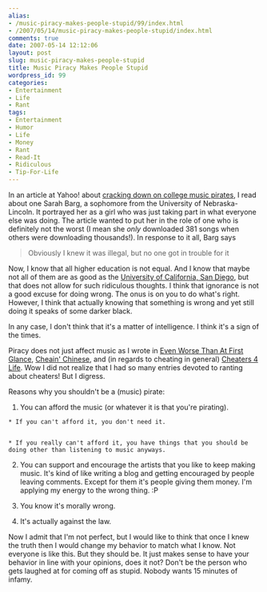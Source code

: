 ```yaml
---
alias:
- /music-piracy-makes-people-stupid/99/index.html
- /2007/05/14/music-piracy-makes-people-stupid/index.html
comments: true
date: 2007-05-14 12:12:06
layout: post
slug: music-piracy-makes-people-stupid
title: Music Piracy Makes People Stupid
wordpress_id: 99
categories:
- Entertainment
- Life
- Rant
tags:
- Entertainment
- Humor
- Life
- Money
- Rant
- Read-It
- Ridiculous
- Tip-For-Life
---
```


In an article at Yahoo! about [cracking down on college music pirates](http://music.yahoo.com/read/news/43610153), I read about one Sarah Barg, a sophomore from the University of Nebraska-Lincoln.  It portrayed her as a girl who was just taking part in what everyone else was doing.  The article wanted to put her in the role of one who is definitely not the worst (I mean she _only_ downloaded 381 songs when others were downloading thousands!).  In response to it all, Barg says


> Obviously I knew it was illegal, but no one got in trouble for it



Now, I know that all higher education is not equal.  And I know that maybe not all of them are as good as the [University of California, San Diego](http://www.ucsd.edu/), but that does not allow for such ridiculous thoughts.  I think that ignorance is not a good excuse for doing wrong.  The onus is on you to do what's right.  However, I think that actually knowing that something is wrong and yet still doing it speaks of some darker black.  

In any case, I don't think that it's a matter of intelligence.  I think it's a sign of the times.  

Piracy does not just affect music as I wrote in [Even Worse Than At First Glance](http://www.goingthewongway.com/2007/04/14/even-worse-than-at-first-glance/), [Cheain' Chinese](http://www.goingthewongway.com/2007/05/04/cheatin-chinese/), and (in regards to cheating in general) [Cheaters 4 Life](http://www.goingthewongway.com/2007/01/24/cheaters-4-life/).  Wow I did not realize that I had so many entries devoted to ranting about cheaters!  But I digress.

Reasons why you shouldn't be a (music) pirate:




  1. You can afford the music (or whatever it is that you're pirating).


    * If you can't afford it, you don't need it.


    * If you really can't afford it, you have things that you should be doing other than listening to music anyways.



  2. You can support and encourage the artists that you like to keep making music.  It's kind of like writing a blog and getting encouraged by people leaving comments.  Except for them it's people giving them money.  I'm applying my energy to the wrong thing.  :P


  3. You know it's morally wrong.


  4. It's actually against the law.



Now I admit that I'm not perfect, but I would like to think that once I knew the truth then I would change my behavior to match what I know.  Not everyone is like this.  But they should be.  It just makes sense to have your behavior in line with your opinions, does it not?  Don't be the person who gets laughed at for coming off as stupid.  Nobody wants 15 minutes of infamy.
